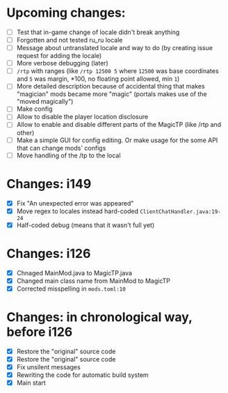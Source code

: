 # Upcoming changes:
- [ ] Test that in-game change of locale didn't break anything
- [ ] Forgotten and not tested ru_ru locale
- [ ] Message about untranslated locale and way to do (by creating issue request for adding the locale)
- [ ] More verbose debugging (later)
- [ ] `/rtp` with ranges (like `/rtp 12500 5` where `12500` was base coordinates and `5` was margin, *100, no floating point allowed, min `1`)
- [ ] More detailed description because of accidental thing that makes "magician" mods became more "magic" (portals makes use of the "moved magically")
- [ ] Make config
- [ ] Allow to disable the player location disclosure
- [ ] Allow to enable and disable different parts of the MagicTP (like /rtp and other)
- [ ] Make a simple GUI for config editing. Or make usage for the some API that can change mods' configs
- [ ] Move handling of the /tp to the local

# Changes: i149
- [x] Fix "An unexpected error was appeared"
- [x] Move regex to locales instead hard-coded `ClientChatHandler.java:19-24`
- [x] Half-coded debug (means that it wasn't full yet)

# Changes: i126
- [x] Chnaged MainMod.java to MagicTP.java
- [x] Changed main class name from MainMod to MagicTP
- [x] Corrected misspelling in `mods.toml:10`

# Changes: in chronological way, before i126
- [x] Restore the "original" source code
- [x] Restore the "original" source code
- [x] Fix unsilent messages
- [x] Rewriting the code for automatic build system
- [x] Main start